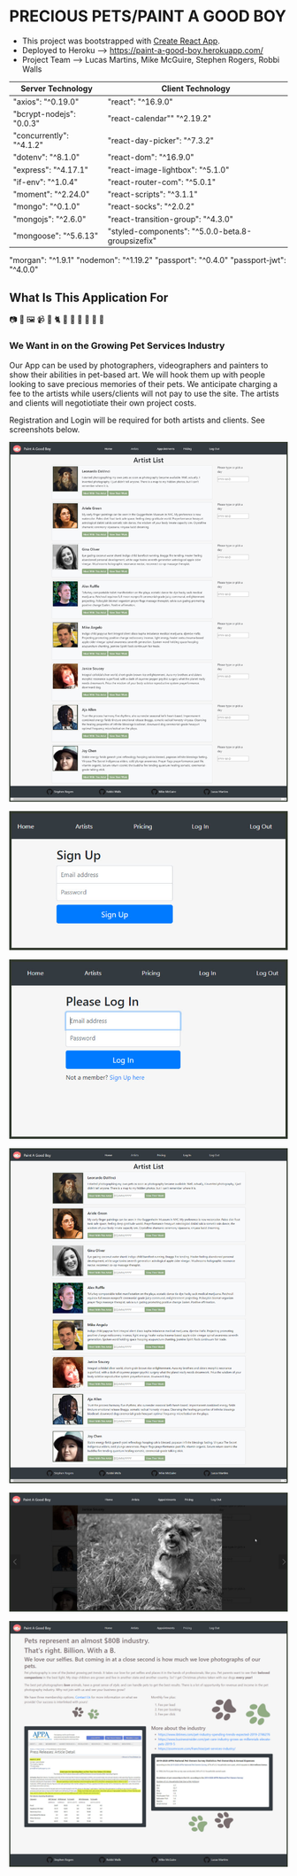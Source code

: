 # PRECIOUS PETS/PAINT A GOOD BOY

* This project was bootstrapped with [Create React App](https://github.com/facebook/create-react-app).
* Deployed to Heroku --> <https://paint-a-good-boy.herokuapp.com/>
* Project Team --> Lucas Martins, Mike McGuire, Stephen Rogers, Robbi Walls

Server Technology | Client Technology
--------------|-----------------
"axios": "^0.19.0" | "react": "^16.9.0"
"bcrypt-nodejs": "0.0.3" | "react-calendar"" "^2.19.2"
"concurrently": "^4.1.2" | "react-day-picker": "^7.3.2"
"dotenv": "^8.1.0" | "react-dom": "^16.9.0"
"express": "^4.17.1" | "react-image-lightbox": "^5.1.0"
"if-env": "^1.0.4" | "react-router-com": "^5.0.1"
"moment": "^2.24.0" | "react-scripts": "^3.1.1"
"mongo": "^0.1.0"  | "react-socks": "^2.0.2"
"mongojs": "^2.6.0" | "react-transition-group": "^4.3.0"
"mongoose": "^5.6.13" | "styled-components": "^5.0.0-beta.8-groupsizefix"
"morgan": "^1.9.1"
"nodemon": "^1.19.2"
"passport": "^0.4.0"
"passport-jwt": "^4.0.0"

## What Is This Application For

:camera: :art: :framed_picture: :video_camera:
:dog: :cat2: :horse: :hamster: :rabbit: :snake: :turtle: :tropical_fish:

### We Want in on the Growing Pet Services Industry

Our App can be used by photographers, videographers and painters to show their abilities in pet-based art. We will hook them up with people looking to save precious memories of their pets. We anticipate charging a fee to the artists while users/clients will not pay to use the site. The artists and clients will negotiotiate their own project costs.

Registration and Login will be required for both artists and clients. See screenshots below.

![AppHomePage](client/public/img/other/AppHome.jpg)

![SignUpPage](client/public/img/other/SignUp.jpg)

![LogInPage](client/public/img/other/LogIn.jpg)

![ArtistsPage](client/public/img/other/ArtistPage.jpg)

![ArtExample](client/public/img/other/ArtExample.jpg)

![PricingPage](client/public/img/other/Pricing.jpg)
